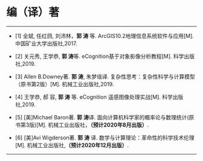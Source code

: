 # 编（译）著
---------------------------------------------

- [1] 全斌, 任红鸽, 刘沛林，**郭 涛** 等. ArcGIS10.2地理信息系统软件与应用[M]. 中国矿业大学出版社,2017.

- [2] 关元秀, 王学恭, **郭 涛**等. eCognition基于对象影像分析教程[M]. 科学出版社,2019.

- [3] Allen B.Downey著. **郭 涛**, 朱梦瑶译. 复杂性思考：复杂性科学与计算模型（原书第2版）[M]. 机械工业出版社,2019.

- [4]  王学恭, 郝 容, **郭 涛** 等. eCognition 遥感图像处理实战[M]. 科学出版社,2019.

- [5] [美]Michael Baron著. **郭 涛**译. 面向计算机科学家的概率论与数理统计(原书第3版)[M]. 机械工业出版社，**（预计2020年8月出版）**.

- [6]  [美]Avi Wigderson著. **郭 涛** 译. 数学与计算理论：革命性的科学技术伦理[M]. 机械工业出版社,**（预计2020年12月出版）**.

---------------------------------------------------
